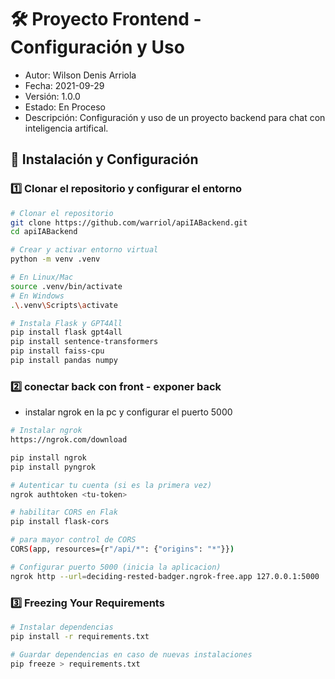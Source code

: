 # 🛠️ Proyecto Frontend - Configuración y Uso
- Autor: Wilson Denis Arriola
- Fecha: 2021-09-29
- Versión: 1.0.0
- Estado: En Proceso
- Descripción: Configuración y uso de un proyecto backend para chat con inteligencia artifical.

## 🚀 Instalación y Configuración

### 1️⃣ Clonar el repositorio y configurar el entorno
```sh
# Clonar el repositorio
git clone https://github.com/warriol/apiIABackend.git
cd apiIABackend

# Crear y activar entorno virtual
python -m venv .venv

# En Linux/Mac
source .venv/bin/activate
# En Windows
.\.venv\Scripts\activate

# Instala Flask y GPT4All
pip install flask gpt4all
pip install sentence-transformers
pip install faiss-cpu
pip install pandas numpy
```

### 2️⃣ conectar back con front - exponer back
- instalar ngrok en la pc y configurar el puerto 5000
```sh
# Instalar ngrok
https://ngrok.com/download

pip install ngrok
pip install pyngrok

# Autenticar tu cuenta (si es la primera vez)
ngrok authtoken <tu-token>

# habilitar CORS en Flak
pip install flask-cors

# para mayor control de CORS
CORS(app, resources={r"/api/*": {"origins": "*"}})

# Configurar puerto 5000 (inicia la aplicacion)
ngrok http --url=deciding-rested-badger.ngrok-free.app 127.0.0.1:5000
```
### 3️⃣ Freezing Your Requirements
```sh
# Instalar dependencias
pip install -r requirements.txt

# Guardar dependencias en caso de nuevas instalaciones
pip freeze > requirements.txt
```